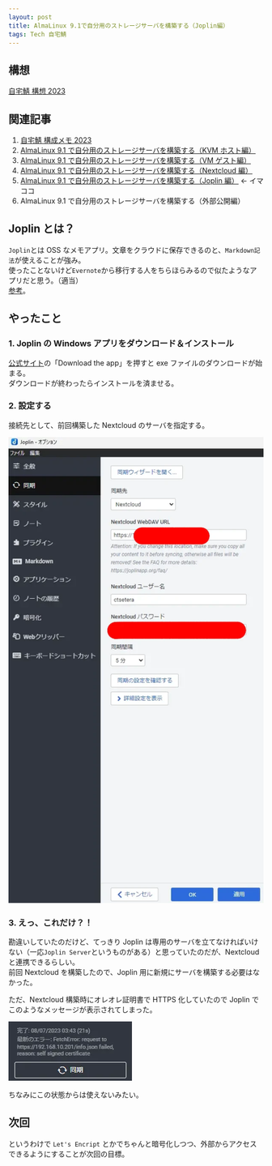```yaml
---
layout: post
title: AlmaLinux 9.1で自分用のストレージサーバを構築する（Joplin編）
tags: Tech 自宅鯖
---
```


## 構想

[自宅鯖 構想 2023](../../../2023/04/15/01.html)

## 関連記事

1. [自宅鯖 構成メモ 2023](../../../2023/04/12/01.html)
2. [AlmaLinux 9.1 で自分用のストレージサーバを構築する（KVM ホスト編）](../../../2023/04/15/02.html)
3. [AlmaLinux 9.1 で自分用のストレージサーバを構築する（VM ゲスト編）](../../../2023/04/16/01.html)
4. [AlmaLinux 9.1 で自分用のストレージサーバを構築する（Nextcloud 編）](../../../2023/07/04/01.html)
5. [AlmaLinux 9.1 で自分用のストレージサーバを構築する（Joplin 編）](../../../2023/07/07/01.html) ← イマココ
6. AlmaLinux 9.1 で自分用のストレージサーバを構築する（外部公開編）

## Joplin とは？

`Joplin`とは OSS なメモアプリ。文章をクラウドに保存できるのと、`Markdown記法`が使えることが強み。  
使ったことないけど`Evernote`から移行する人をちらほらみるので似たようなアプリだと思う。（適当）  
[参考](https://joplinapp.org/)。

## やったこと

### 1. Joplin の Windows アプリをダウンロード＆インストール

[公式サイト](https://joplinapp.org/)の「Download the app」を押すと exe ファイルのダウンロードが始まる。  
ダウンロードが終わったらインストールを済ませる。

### 2. 設定する

接続先として、前回構築した Nextcloud のサーバを指定する。

![画像1](/assets/img/blog/2023-07-07-01.webp)

### 3. えっ、これだけ？！

勘違いしていたのだけど、てっきり Joplin は専用のサーバを立てなければいけない（一応`Joplin Server`というものがある）と思っていたのだが、Nextcloud と連携できるらしい。  
前回 Nextcloud を構築したので、Joplin 用に新規にサーバを構築する必要はなかった。

ただ、Nextcloud 構築時にオレオレ証明書で HTTPS 化していたので Joplin でこのようなメッセージが表示されてしまった。

![画像1](/assets/img/blog/2023-07-07-02.webp)

ちなみにこの状態からは使えないみたい。

## 次回

というわけで `Let's Encript` とかでちゃんと暗号化しつつ、外部からアクセスできるようにすることが次回の目標。
